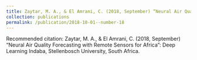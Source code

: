 ```yaml
---
title: Zaytar, M. A., & El Amrani, C. (2018, September) “Neural Air Quality Forecasting with Remote Sensors for Africa”: Deep Learning Indaba, Stellenbosch University, South Africa.
collection: publications
permalink: /publication/2018-10-01--number-18
---
```


Recommended citation: Zaytar, M. A., & El Amrani, C. (2018, September) “Neural Air Quality Forecasting with Remote Sensors for Africa”: Deep Learning Indaba, Stellenbosch University, South Africa.
